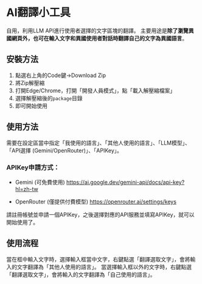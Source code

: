 # AI翻譯小工具

自用，利用LLM API進行使用者選擇的文字區塊的翻譯。
主要用途是**除了瀏覽異國網頁外，也可在輸入文字和異國使用者對話時翻譯自己的文字為異國語言**。

## 安裝方法

1. 點選右上角的Code鍵→Download Zip
2. 將Zip解壓縮
3. 打開Edge/Chrome，打開「開發人員模式」，點「載入解壓縮檔案」
4. 選擇解壓縮後的`package`目錄
5. 即可開始使用

## 使用方法
需要在設定區當中指定「我使用的語言」、「其他人使用的語言」、「LLM模型」、「API選擇 (Gemini/OpenRouter)」、「APIKey」。

### APIKey申請方式：
- Gemini (可免費使用)
https://ai.google.dev/gemini-api/docs/api-key?hl=zh-tw

- OpenRouter (僅提供付費模型)
https://openrouter.ai/settings/keys

請註冊帳號並申請一個APIKey，之後選擇對應的API服務並填寫APIKey，就可以開始使用了。

## 使用流程
當在框中輸入文字時，選擇輸入框當中文字，右鍵點選「翻譯選取文字」，會將輸入的文字翻譯為「其他人使用的語言」。
當選擇輸入框以外的文字時，右鍵點選「翻譯選取文字」，會將輸入的文字翻譯為「自己使用的語言」。
